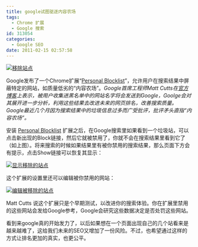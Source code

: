 ```yaml
---
title: google试图驱逐内容农场
tags:
  - Chrome 扩展
  - Google 搜索
id: 313054
categories:
  - Google SEO
date: 2011-02-15 02:57:58
---
```


[![移除站点](http://www.love4026.org/wp-content/uploads/2011/02/image_thumb8.png "移除站点")](http://www.love4026.org/wp-content/uploads/2011/02/image8.png) 

Google发布了一个Chrome扩展“[Personal Blocklist](https://chrome.google.com/webstore/detail/nolijncfnkgaikbjbdaogikpmpbdcdef)”，允许用户在搜索结果中屏蔽特定的网站，如质量低劣的“内容农场”。_Google首席工程师Matt Cutts在[官方博客](http://googleblog.blogspot.com/2011/02/new-chrome-extension-block-sites-from.html)上表示，被用户收集进黑名单中的网站名字将会发送到Google，Goolge会对其展开进一步分析，利用这些结果去改进未来的网页排名，改善搜索质量。Google最近几个月因为搜索结果中的垃圾信息过多而广受批评，批评矛头直指“内容农场”。_

安装 [Personal Blocklist](https://chrome.google.com/webstore/detail/nolijncfnkgaikbjbdaogikpmpbdcdef) 扩展之后，在Google搜索里如果看到一个垃圾站，可以点击新出现的Block链接，然后它就被禁用了，你就不会在搜索结果里看到它了（如上图）。将来搜索的时候如果结果里有被你禁用的搜索结果，那么页面下方会有提示，点击Show链接可以恢复其显示：

[![显示移除的站点](http://www.love4026.org/wp-content/uploads/2011/02/image_thumb9.png "显示移除的站点")](http://www.love4026.org/wp-content/uploads/2011/02/image9.png) 

这个扩展的设置里还可以编辑被你禁用的网站：

[![编辑被移除的站点](http://www.love4026.org/wp-content/uploads/2011/02/image_thumb10.png "编辑被移除的站点")](http://www.love4026.org/wp-content/uploads/2011/02/image10.png) 

Matt Cutts 说这个扩展只是个早期测试，以改进你的搜索体验。你在扩展里禁用的这些网站会发给Google参考，Google会研究这些数据决定是否处罚这些网站。

看到来google真的开始发力了，以后如果想在一个页面出现自己的几个站看来是越来越难了，这给我们未来的SEO又增加了一份风险。不过，也希望通过这样的方式让排名更加的真实，也更公平。